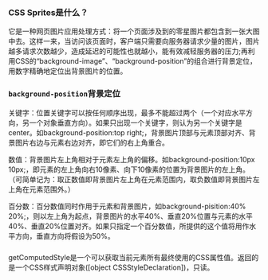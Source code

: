 ### CSS Sprites是什么？
它是一种网页图片应用处理方式：将一个页面涉及到的零星图片都包含到一张大图中去。这样一来，当访问该页面时，客户端只需要向服务器请求少量的图片，图片越多请求次数越少，造成延迟的可能性也就越小，能有效减轻服务器的压力;再利用CSS的“background-image”、“background-position”的组合进行背景定位，用数字精确地定位出背景图片的位置。

### `background-position`背景定位
关键字：位置关键字可以按任何顺序出现，最多不能超过两个（一个对应水平方向，另一个对象垂直方向）。如果只出现一个关键字，则认为另一个关键字是center。如background-position:top right;，背景图片顶部与元素顶部对齐、背景图片右边与元素右边对齐，即它们的右上角重合。

数值：背景图片左上角相对于元素左上角的偏移。如background-position:10px 10px;，即元素的左上角向右10像素、向下10像素的位置为背景图片的左上角。（可简单记为：取正数值即背景图片左上角在元素范围内，取负数值即背景图片左上角在元素范围外。）

百分数：百分数值同时作用于元素和背景图片，如background-pisition:40% 20%;，则以左上角为起点，背景图片的水平40%、垂直20%位置与元素的水平40%、垂直20%位置对齐。如果只指定一个百分数值，所提供的这个值将用作水平方向，垂直方向将假设为50%。

###
getComputedStyle是一个可以获取当前元素所有最终使用的CSS属性值。返回的是一个CSS样式声明对象([object CSSStyleDeclaration])，只读。
